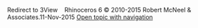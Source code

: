 ---
---

Redirect to 3View&#160;
&#160;
Rhinoceros 6 © 2010-2015 Robert McNeel &amp; Associates.11-Nov-2015
 [Open topic with navigation](3view.html) 

